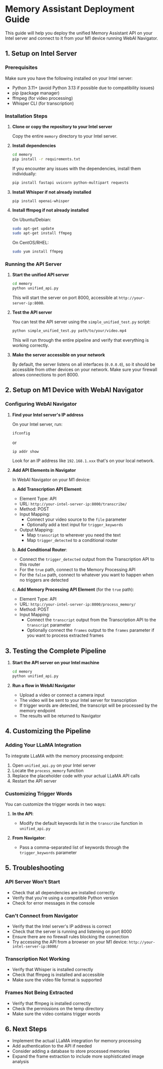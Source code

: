 # Memory Assistant Deployment Guide

This guide will help you deploy the unified Memory Assistant API on your Intel server and connect to it from your M1 device running WebAI Navigator.

## 1. Setup on Intel Server

### Prerequisites

Make sure you have the following installed on your Intel server:

- Python 3.11+ (avoid Python 3.13 if possible due to compatibility issues)
- pip (package manager)
- ffmpeg (for video processing)
- Whisper CLI (for transcription)

### Installation Steps

1. **Clone or copy the repository to your Intel server**

   Copy the entire `memory` directory to your Intel server.

2. **Install dependencies**

   ```bash
   cd memory
   pip install -r requirements.txt
   ```

   If you encounter any issues with the dependencies, install them individually:

   ```bash
   pip install fastapi uvicorn python-multipart requests
   ```

3. **Install Whisper if not already installed**

   ```bash
   pip install openai-whisper
   ```

4. **Install ffmpeg if not already installed**

   On Ubuntu/Debian:
   ```bash
   sudo apt-get update
   sudo apt-get install ffmpeg
   ```

   On CentOS/RHEL:
   ```bash
   sudo yum install ffmpeg
   ```

### Running the API Server

1. **Start the unified API server**

   ```bash
   cd memory
   python unified_api.py
   ```

   This will start the server on port 8000, accessible at `http://your-server-ip:8000`.

2. **Test the API server**

   You can test the API server using the `simple_unified_test.py` script:

   ```bash
   python simple_unified_test.py path/to/your/video.mp4
   ```

   This will run through the entire pipeline and verify that everything is working correctly.

3. **Make the server accessible on your network**

   By default, the server listens on all interfaces (`0.0.0.0`), so it should be accessible from other devices on your network. Make sure your firewall allows connections to port 8000.

## 2. Setup on M1 Device with WebAI Navigator

### Configuring WebAI Navigator

1. **Find your Intel server's IP address**

   On your Intel server, run:
   ```bash
   ifconfig
   ```
   or
   ```bash
   ip addr show
   ```

   Look for an IP address like `192.168.1.xxx` that's on your local network.

2. **Add API Elements in Navigator**

   In WebAI Navigator on your M1 device:

   a. **Add Transcription API Element**:
      - Element Type: API
      - URL: `http://your-intel-server-ip:8000/transcribe/`
      - Method: POST
      - Input Mapping:
        - Connect your video source to the `file` parameter
        - Optionally add a text input for `trigger_keywords`
      - Output Mapping:
        - Map `transcript` to wherever you need the text
        - Map `trigger_detected` to a conditional router

   b. **Add Conditional Router**:
      - Connect the `trigger_detected` output from the Transcription API to this router
      - For the `true` path, connect to the Memory Processing API
      - For the `false` path, connect to whatever you want to happen when no triggers are detected

   c. **Add Memory Processing API Element** (for the `true` path):
      - Element Type: API
      - URL: `http://your-intel-server-ip:8000/process_memory/`
      - Method: POST
      - Input Mapping:
        - Connect the `transcript` output from the Transcription API to the `transcript` parameter
        - Optionally connect the `frames` output to the `frames` parameter if you want to process extracted frames

## 3. Testing the Complete Pipeline

1. **Start the API server on your Intel machine**

   ```bash
   cd memory
   python unified_api.py
   ```

2. **Run a flow in WebAI Navigator**

   - Upload a video or connect a camera input
   - The video will be sent to your Intel server for transcription
   - If trigger words are detected, the transcript will be processed by the memory endpoint
   - The results will be returned to Navigator

## 4. Customizing the Pipeline

### Adding Your LLaMA Integration

To integrate LLaMA with the memory processing endpoint:

1. Open `unified_api.py` on your Intel server
2. Locate the `process_memory` function
3. Replace the placeholder code with your actual LLaMA API calls
4. Restart the API server

### Customizing Trigger Words

You can customize the trigger words in two ways:

1. **In the API**:
   - Modify the default keywords list in the `transcribe` function in `unified_api.py`

2. **From Navigator**:
   - Pass a comma-separated list of keywords through the `trigger_keywords` parameter

## 5. Troubleshooting

### API Server Won't Start

- Check that all dependencies are installed correctly
- Verify that you're using a compatible Python version
- Check for error messages in the console

### Can't Connect from Navigator

- Verify that the Intel server's IP address is correct
- Check that the server is running and listening on port 8000
- Ensure there are no firewall rules blocking the connection
- Try accessing the API from a browser on your M1 device: `http://your-intel-server-ip:8000/`

### Transcription Not Working

- Verify that Whisper is installed correctly
- Check that ffmpeg is installed and accessible
- Make sure the video file format is supported

### Frames Not Being Extracted

- Verify that ffmpeg is installed correctly
- Check the permissions on the temp directory
- Make sure the video contains trigger words

## 6. Next Steps

- Implement the actual LLaMA integration for memory processing
- Add authentication to the API if needed
- Consider adding a database to store processed memories
- Expand the frame extraction to include more sophisticated image analysis
